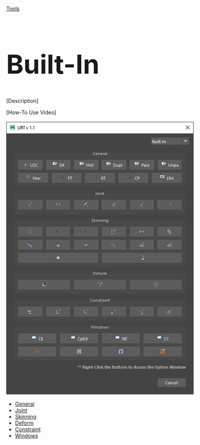 [Tools](toolsOption.md)

<h1 style="font-size:5em">Built-In</h1>

[Description] <br/>

[How-To Use Video] <br/>
<br/>
![Built-In](./images/UI/builtIn.png)
<br/>

* [General](builtInGeneral.md)
* [Joint](builtInJoints.md)
* [Skinning](builtInSkinning.md)
* [Deform](builtInDeform.md)
* [Constraint](builtInConstraints.md)
* [Windows](builtInWindows.md)
